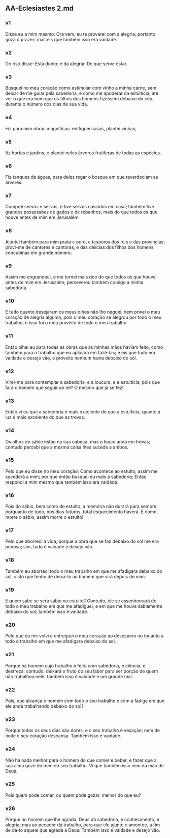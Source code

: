## AA-Eclesiastes 2.md
### v1
 Disse eu a mim mesmo: Ora vem, eu te provarei com a alegria; portanto goza o prazer; mas eis que também isso era vaidade.
### v2
 Do riso disse: Está doido; e da alegria: De que serve estar.
### v3
 Busquei no meu coração como estimular com vinho a minha carne, sem deixar de me guiar pela sabedoria, e como me apoderar da estultícia, até ver o que era bom que os filhos dos homens fizessem debaixo do céu, durante o número dos dias de sua vida.
### v4
 Fiz para mim obras magníficas: edifiquei casas, plantei vinhas;
### v5
 fiz hortas e jardins, e plantei neles árvores frutíferas de todas as espécies.
### v6
 Fiz tanques de águas, para deles regar o bosque em que reverdeciam as árvores.
### v7
 Comprei servos e servas, e tive servos nascidos em casa; também tive grandes possessões de gados e de rebanhos, mais do que todos os que houve antes de mim em Jerusalém.
### v8
 Ajuntei também para mim prata e ouro, e tesouros dos reis e das províncias; provi-me de cantores e cantoras, e das delícias dos filhos dos homens, concubinas em grande número.
### v9
 Assim me engrandeci, e me tornei mais rico do que todos os que houve antes de mim em Jerusalém; perseverou também comigo a minha sabedoria.
### v10
 E tudo quanto desejaram os meus olhos não lho neguei, nem privei o meu coração de alegria alguma; pois o meu coração se alegrou por todo o meu trabalho, e isso foi o meu proveito de todo o meu trabalho.
### v11
 Então olhei eu para todas as obras que as minhas mãos haviam feito, como também para o trabalho que eu aplicara em fazê-las; e eis que tudo era vaidade e desejo vão, e proveito nenhum havia debaixo do sol.
### v12
 Virei-me para contemplar a sabedoria, e a loucura, e a estultícia; pois que fará o homem que seguir ao rei? O mesmo que já se fez!
### v13
 Então vi eu que a sabedoria é mais excelente do que a estultícia, quanto a luz é mais excelente do que as trevas.
### v14
 Os olhos do sábio estão na sua cabeça, mas o louco anda em trevas; contudo percebi que a mesma coisa lhes sucede a ambos.
### v15
 Pelo que eu disse no meu coração: Como acontece ao estulto, assim me sucederá a mim; por que então busquei eu mais a sabedoria; Então respondi a mim mesmo que também isso era vaidade.
### v16
 Pois do sábio, bem como do estulto, a memória não durará para sempre; porquanto de tudo, nos dias futuros, total esquecimento haverá. E como morre o sábio, assim morre o estulto!
### v17
 Pelo que aborreci a vida, porque a obra que se faz debaixo do sol me era penosa; sim, tudo é vaidade e desejo vão.
### v18
 Também eu aborreci todo o meu trabalho em que me afadigara debaixo do sol, visto que tenho de deixá-lo ao homem que virá depois de mim.
### v19
 E quem sabe se será sábio ou estulto? Contudo, ele se assenhoreará de todo o meu trabalho em que me afadiguei, e em que me houve sabiamente debaixo do sol; também isso é vaidade.
### v20
 Pelo que eu me volvi e entreguei o meu coração ao desespero no tocante a todo o trabalho em que me afadigara debaixo do sol.
### v21
 Porque há homem cujo trabalho é feito com sabedoria, e ciência, e destreza; contudo, deixará o fruto do seu labor para ser porção de quem não trabalhou nele; também isso é vaidade e um grande mal.
### v22
 Pois, que alcança o homem com todo o seu trabalho e com a fadiga em que ele anda trabalhando debaixo do sol?
### v23
 Porque todos os seus dias são dores, e o seu trabalho é vexação; nem de noite o seu coração descansa. Também isso é vaidade.
### v24
 Não há nada melhor para o homem do que comer e beber, e fazer que a sua alma goze do bem do seu trabalho. Vi que também isso vem da mão de Deus.
### v25
 Pois quem pode comer, ou quem pode gozar. melhor do que eu?
### v26
 Porque ao homem que lhe agrada, Deus dá sabedoria, e conhecimento, e alegria; mas ao pecador dá trabalho, para que ele ajunte e amontoe, a fim de dá-lo àquele que agrada a Deus: Também isso é vaidade e desejo vão.
